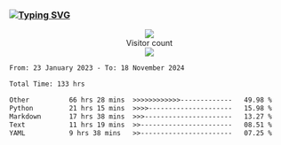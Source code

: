 ### <a href="https://git.io/typing-svg"><img src="https://readme-typing-svg.herokuapp.com?font=Fira+Code&pause=1000&width=435&lines=+Hi+%F0%9F%91%8B+There+is+Chenghow" alt="Typing SVG" /></a>
<p align="center"> 
  <img src="https://github-readme-stats.vercel.app/api?username=chenghow&show_icons=true"><br>
  Visitor count<br>
  <img src="https://profile-counter.glitch.me/chenghow/count.svg">
</p>

<!--START_SECTION:waka-->

```txt
From: 23 January 2023 - To: 18 November 2024

Total Time: 133 hrs

Other          66 hrs 28 mins  >>>>>>>>>>>>-------------   49.98 %
Python         21 hrs 15 mins  >>>>---------------------   15.98 %
Markdown       17 hrs 38 mins  >>>----------------------   13.27 %
Text           11 hrs 19 mins  >>-----------------------   08.51 %
YAML           9 hrs 38 mins   >>-----------------------   07.25 %
```

<!--END_SECTION:waka-->
